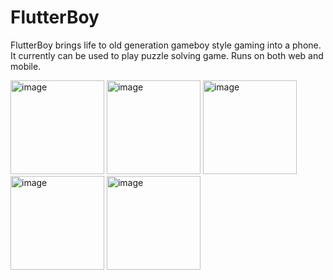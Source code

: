 # FlutterBoy

FlutterBoy brings life to old generation gameboy style gaming into a phone. It currently can be used to play puzzle solving game. Runs on both web and mobile. 

<img width="150" alt="image" src="https://github.com/ktheryn/mypuzzle/assets/87255985/5be4092b-29bb-4c29-97cd-882e2c69dcaf">

<img width="150" alt="image" src="https://github.com/ktheryn/mypuzzle/assets/87255985/f1a155bf-6f95-483c-819f-00557d63fcab">

<img width="150" alt="image" src="https://github.com/ktheryn/mypuzzle/assets/87255985/0c8b22e0-fe2c-4fd9-af76-8a15d68872d4">

<img width="150" alt="image" src="https://github.com/ktheryn/mypuzzle/assets/87255985/23cdfcf0-3187-4282-9705-b8e7ab7d9e14">

<img width="150" alt="image" src="https://github.com/ktheryn/mypuzzle/assets/87255985/faea209c-3c1f-42df-90a0-f88fe725775e">
